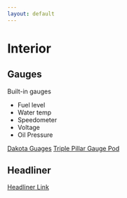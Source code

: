 ```yaml
---
layout: default
---
```


# Interior

## Gauges

Built-in gauges
* Fuel level
* Water temp
* Speedometer
* Voltage
* Oil Pressure

[Dakota Guages](https://www.dakotadigital.com/index.cfm/page/ptype=product/product_id=782/category_id=784/mode=prod/prd782.htm)
[Triple Pillar Gauge Pod](https://www.glowshiftdirect.com/black-triple-pillar-gauge-pod-for-1973-1987-chevrolet-c-10/)

## Headliner

[Headliner Link](https://headlinermagic.net/products/suede-headliner-for-chevy-c10-regular-single-cab-trucks)